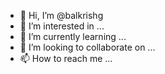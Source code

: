 - 👋 Hi, I’m @balkrishg
- 👀 I’m interested in ...
- 🌱 I’m currently learning ...
- 💞️ I’m looking to collaborate on ...
- 📫 How to reach me ...

<!---
balkrishg/balkrishg is a ✨ special ✨ repository because its `README.md` (this file) appears on your GitHub profile.
You can click the Preview link to take a look at your changes.
--->
